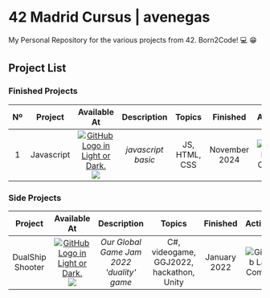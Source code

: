 # 42 Madrid Cursus | avenegas
My Personal Repository for the various projects from 42. Born2Code! :computer: :grin:

## Project List

### Finished Projects

|  Nº  | Project | Available At | Description | Topics | Finished | Activity |
| :--: | :-----: | :----------: | :---------: | :----: | :------: | :------: |
| 1 | Javascript | <a href="https://github.com/formacionmbm/alexis/tree/mi-rama/JS"><picture><source media="(prefers-color-scheme: dark)" srcset="https://user-images.githubusercontent.com/40824677/205689829-11cbb3fd-d452-4846-a799-0be90146192e.png"><source media="(prefers-color-scheme: light)" srcset="https://user-images.githubusercontent.com/40824677/205689834-f6b698a0-844d-46c2-8cca-2051cd3a9ef0.png"><img alt="GitHub Logo in Light or Dark." src="https://user-images.githubusercontent.com/40824677/205689829-11cbb3fd-d452-4846-a799-0be90146192e.png"></picture></a><br/><a href="https://gitlab.com/madebypixel02/libft"><img src="https://user-images.githubusercontent.com/40824677/205691219-5698063c-44bf-453a-b4df-365654641979.png"/></a> | *javascript basic* | JS, HTML, CSS | November 2024 | ![GitHub Last Commit](https://img.shields.io/github/last-commit/madebypixel02/libft) |

### Side Projects

| Project | Available At | Description | Topics | Finished | Activity |
| :-----: | :----------: | :---------: | :----: | :------: | :------: |
| DualShip Shooter | <a href="https://github.com/madebypixel02/DualshipShooter"><picture><source media="(prefers-color-scheme: dark)" srcset="https://user-images.githubusercontent.com/40824677/205689829-11cbb3fd-d452-4846-a799-0be90146192e.png"><source media="(prefers-color-scheme: light)" srcset="https://user-images.githubusercontent.com/40824677/205689834-f6b698a0-844d-46c2-8cca-2051cd3a9ef0.png"><img alt="GitHub Logo in Light or Dark." src="https://user-images.githubusercontent.com/40824677/205689829-11cbb3fd-d452-4846-a799-0be90146192e.png"></picture></a><br/><a href="https://gitlab.com/madebypixel02/DualshipShooter"><img src="https://user-images.githubusercontent.com/40824677/205691219-5698063c-44bf-453a-b4df-365654641979.png"/></a> | *Our Global Game Jam 2022 'duality' game* | C#, videogame, GGJ2022, hackathon, Unity | January 2022 | ![GitHub Last Commit](https://img.shields.io/github/last-commit/madebypixel02/DualshipShooter) |
 
<div align="center">
  
</div>